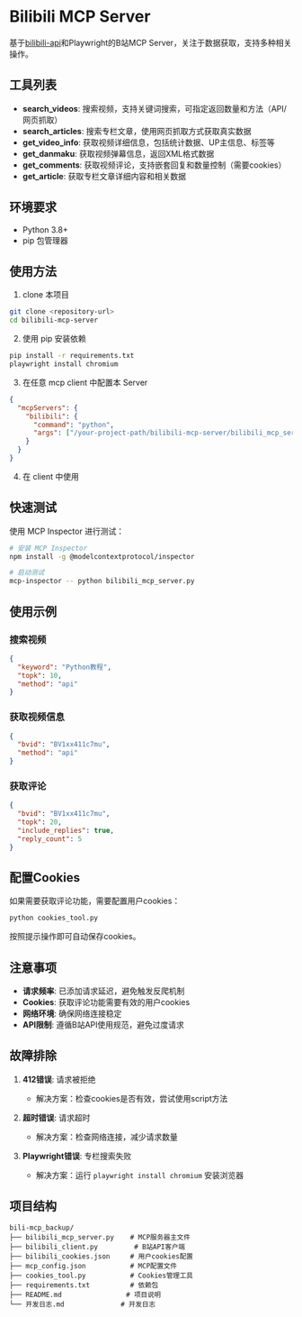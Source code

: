 # Bilibili MCP Server

基于[bilibili-api](https://github.com/nemo2011/bilibili-api)和Playwright的B站MCP Server，关注于数据获取，支持多种相关操作。

## 工具列表

- **search_videos**: 搜索视频，支持关键词搜索，可指定返回数量和方法（API/网页抓取）
- **search_articles**: 搜索专栏文章，使用网页抓取方式获取真实数据
- **get_video_info**: 获取视频详细信息，包括统计数据、UP主信息、标签等
- **get_danmaku**: 获取视频弹幕信息，返回XML格式数据
- **get_comments**: 获取视频评论，支持嵌套回复和数量控制（需要cookies）
- **get_article**: 获取专栏文章详细内容和相关数据

## 环境要求

- Python 3.8+
- pip 包管理器

## 使用方法

1. clone 本项目

```bash
git clone <repository-url>
cd bilibili-mcp-server
```

2. 使用 pip 安装依赖

```bash
pip install -r requirements.txt
playwright install chromium
```

3. 在任意 mcp client 中配置本 Server

```json
{
  "mcpServers": {
    "bilibili": {
      "command": "python",
      "args": ["/your-project-path/bilibili-mcp-server/bilibili_mcp_server.py"]
    }
  }
}
```

4. 在 client 中使用

## 快速测试

使用 MCP Inspector 进行测试：

```bash
# 安装 MCP Inspector
npm install -g @modelcontextprotocol/inspector

# 启动测试
mcp-inspector -- python bilibili_mcp_server.py
```

## 使用示例

### 搜索视频
```json
{
  "keyword": "Python教程",
  "topk": 10,
  "method": "api"
}
```

### 获取视频信息
```json
{
  "bvid": "BV1xx411c7mu",
  "method": "api"
}
```

### 获取评论
```json
{
  "bvid": "BV1xx411c7mu",
  "topk": 20,
  "include_replies": true,
  "reply_count": 5
}
```

## 配置Cookies

如果需要获取评论功能，需要配置用户cookies：

```bash
python cookies_tool.py
```

按照提示操作即可自动保存cookies。

## 注意事项

- **请求频率**: 已添加请求延迟，避免触发反爬机制
- **Cookies**: 获取评论功能需要有效的用户cookies
- **网络环境**: 确保网络连接稳定
- **API限制**: 遵循B站API使用规范，避免过度请求

## 故障排除

1. **412错误**: 请求被拒绝
   - 解决方案：检查cookies是否有效，尝试使用script方法

2. **超时错误**: 请求超时
   - 解决方案：检查网络连接，减少请求数量

3. **Playwright错误**: 专栏搜索失败
   - 解决方案：运行 `playwright install chromium` 安装浏览器

## 项目结构

```
bili-mcp_backup/
├── bilibili_mcp_server.py    # MCP服务器主文件
├── bilibili_client.py         # B站API客户端
├── bilibili_cookies.json     # 用户cookies配置
├── mcp_config.json           # MCP配置文件
├── cookies_tool.py           # Cookies管理工具
├── requirements.txt          # 依赖包
├── README.md                # 项目说明
└── 开发日志.md              # 开发日志
```